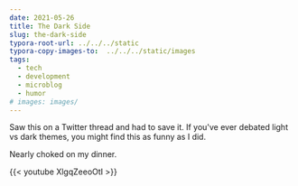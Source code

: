 ```yaml
---
date: 2021-05-26
title: The Dark Side
slug: the-dark-side
typora-root-url: ../../../static
typora-copy-images-to:  ../../../static/images
tags:
  - tech
  - development
  - microblog
  - humor
# images: images/
---
```


Saw this on a Twitter thread and had to save it.
If you've ever debated light vs dark themes, you might find this as funny as I did.

Nearly choked on my dinner.

{{< youtube XlgqZeeoOtI >}}
